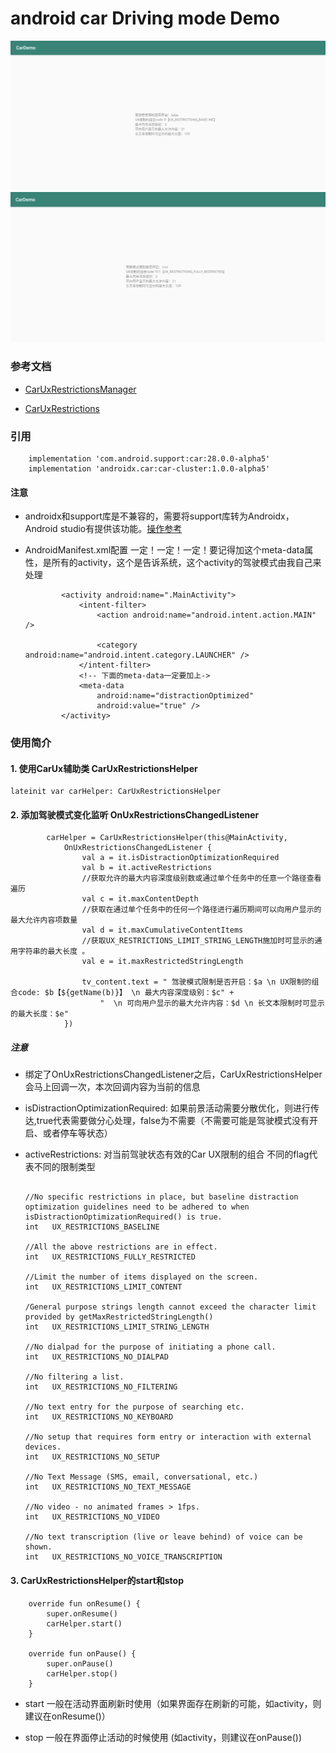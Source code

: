 # android car Driving mode Demo

![image](https://github.com/xintanggithub/android-car-Driving-mode/blob/master/1.png)
![image](https://github.com/xintanggithub/android-car-Driving-mode/blob/master/2.png)

### 参考文档

- [CarUxRestrictionsManager](https://developer.android.com/reference/android/car/drivingstate/CarUxRestrictionsManager)

- [CarUxRestrictions](https://developer.android.com/reference/androidx/car/uxrestrictions/CarUxRestrictions)

### 引用

```
    implementation 'com.android.support:car:28.0.0-alpha5'
    implementation 'androidx.car:car-cluster:1.0.0-alpha5'
```

#### 注意

- androidx和support库是不兼容的，需要将support库转为Androidx，Android studio有提供该功能。[操作参考](https://www.jianshu.com/p/41de8689615d)

- AndroidManifest.xml配置 一定！一定！一定！要记得加这个meta-data属性，是所有的activity，这个是告诉系统，这个activity的驾驶模式由我自己来处理
    ```
            <activity android:name=".MainActivity">
                <intent-filter>
                    <action android:name="android.intent.action.MAIN" />
    
                    <category android:name="android.intent.category.LAUNCHER" />
                </intent-filter>
                <!-- 下面的meta-data一定要加上->
                <meta-data
                    android:name="distractionOptimized"
                    android:value="true" />
            </activity>
    ```

### 使用简介

#### 1. 使用CarUx辅助类 CarUxRestrictionsHelper

```
lateinit var carHelper: CarUxRestrictionsHelper
```

#### 2. 添加驾驶模式变化监听 OnUxRestrictionsChangedListener

```
        carHelper = CarUxRestrictionsHelper(this@MainActivity,
            OnUxRestrictionsChangedListener {
                val a = it.isDistractionOptimizationRequired
                val b = it.activeRestrictions
                //获取允许的最大内容深度级别数或通过单个任务中的任意一个路径查看遍历
                val c = it.maxContentDepth
                //获取在通过单个任务中的任何一个路径进行遍历期间可以向用户显示的最大允许内容项数量
                val d = it.maxCumulativeContentItems
                //获取UX_RESTRICTIONS_LIMIT_STRING_LENGTH施加时可显示的通用字符串的最大长度 。
                val e = it.maxRestrictedStringLength

                tv_content.text = " 驾驶模式限制是否开启：$a \n UX限制的组合code: $b【${getName(b)}】 \n 最大内容深度级别：$c" +
                    "  \n 可向用户显示的最大允许内容：$d \n 长文本限制时可显示的最大长度：$e"
            })
```

##### 注意

- 绑定了OnUxRestrictionsChangedListener之后，CarUxRestrictionsHelper会马上回调一次，本次回调内容为当前的信息

- isDistractionOptimizationRequired: 如果前景活动需要分散优化，则进行传达,true代表需要做分心处理，false为不需要（不需要可能是驾驶模式没有开启、或者停车等状态）

- activeRestrictions: 对当前驾驶状态有效的Car UX限制的组合 不同的flag代表不同的限制类型

  ```
  
  //No specific restrictions in place, but baseline distraction optimization guidelines need to be adhered to when isDistractionOptimizationRequired() is true.
  int	UX_RESTRICTIONS_BASELINE
  
  //All the above restrictions are in effect.
  int	UX_RESTRICTIONS_FULLY_RESTRICTED
  
  //Limit the number of items displayed on the screen.
  int	UX_RESTRICTIONS_LIMIT_CONTENT
  
  /General purpose strings length cannot exceed the character limit provided by getMaxRestrictedStringLength()
  int	UX_RESTRICTIONS_LIMIT_STRING_LENGTH
  
  //No dialpad for the purpose of initiating a phone call.
  int	UX_RESTRICTIONS_NO_DIALPAD
  
  //No filtering a list.
  int	UX_RESTRICTIONS_NO_FILTERING
  
  //No text entry for the purpose of searching etc.
  int	UX_RESTRICTIONS_NO_KEYBOARD
  
  //No setup that requires form entry or interaction with external devices.
  int	UX_RESTRICTIONS_NO_SETUP
  
  //No Text Message (SMS, email, conversational, etc.)
  int	UX_RESTRICTIONS_NO_TEXT_MESSAGE
  
  //No video - no animated frames > 1fps.
  int	UX_RESTRICTIONS_NO_VIDEO
  
  //No text transcription (live or leave behind) of voice can be shown.
  int	UX_RESTRICTIONS_NO_VOICE_TRANSCRIPTION
  ```
  
#### 3. CarUxRestrictionsHelper的start和stop
  
```
    override fun onResume() {
        super.onResume()
        carHelper.start()
    }

    override fun onPause() {
        super.onPause()
        carHelper.stop()
    }
```
  
  - start 一般在活动界面刷新时使用（如果界面存在刷新的可能，如activity，则建议在onResume()）
  
  - stop 一般在界面停止活动的时候使用 (如activity，则建议在onPause())
